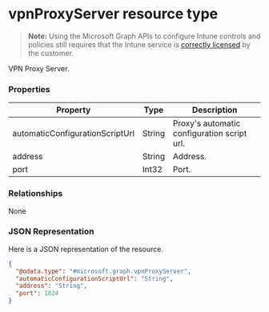 ﻿# vpnProxyServer resource type

> **Note:** Using the Microsoft Graph APIs to configure Intune controls and policies still requires that the Intune service is [correctly licensed](https://go.microsoft.com/fwlink/?linkid=839381) by the customer.

VPN Proxy Server.
### Properties
|Property|Type|Description|
|---|---|---|
|automaticConfigurationScriptUrl|String|Proxy's automatic configuration script url.|
|address|String|Address.|
|port|Int32|Port.|

### Relationships
None
### JSON Representation
Here is a JSON representation of the resource.
<!-- {
  "blockType": "resource",
  "keyProperty": "id",
  "@odata.type": "microsoft.graph.vpnProxyServer"
}
-->
```json
{
  "@odata.type": "#microsoft.graph.vpnProxyServer",
  "automaticConfigurationScriptUrl": "String",
  "address": "String",
  "port": 1024
}
```



